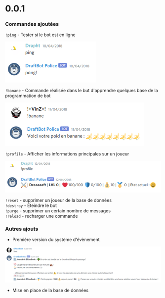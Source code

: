 # 0.0.1

### Commandes ajoutées

`!ping` - Tester si le bot est en ligne

![Eh oui ! DraftBot n'utilisait pas le même client en 2018](<../.gitbook/assets/image (15).png>)

`!banane` - Commande réalisée dans le but d'apprendre quelques base de la programmation de bot

![La commande utilisait un système de calcul ultra-précis](<../.gitbook/assets/image (122).png>)

`!profile` - Afficher les informations principales sur un joueur

![C'était pas méga ouf quand même](<../.gitbook/assets/image (43).png>)

`!reset`  - supprimer un joueur de la base de données\
`!destroy` - Éteindre le bot \
`!purge` - supprimer un certain nombre de messages\
`!reload` - recharger une commande

### Autres ajouts

* Première version du système d'évènement

![Oui ! il y avais des indications sur les choix !](<../.gitbook/assets/image (123).png>)

* Mise en place de la base de données
